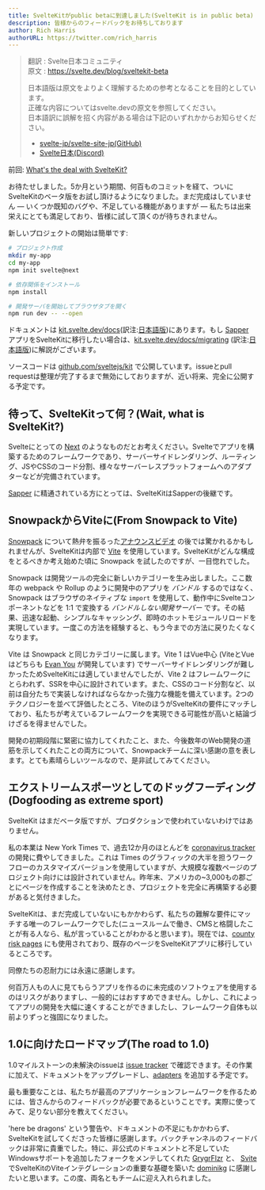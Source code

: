 ```yaml
---
title: SvelteKitがpublic betaに到達しました(SvelteKit is in public beta)
description: 皆様からのフィードバックをお待ちしております
author: Rich Harris
authorURL: https://twitter.com/rich_harris
---
```

> 翻訳 : Svelte日本コミュニティ  
> 原文 : https://svelte.dev/blog/sveltekit-beta
> 
> 日本語版は原文をよりよく理解するための参考となることを目的としています。  
> 正確な内容についてはsvelte.devの原文を参照してください。  
> 日本語訳に誤解を招く内容がある場合は下記のいずれかからお知らせください。
> - [svelte-jp/svelte-site-jp(GitHub)](https://github.com/svelte-jp/svelte-site-jp)
> - [Svelte日本(Discord)](https://discord.com/invite/YTXq3ZtBbx)

<aside><p>前回: <a href="/blog/whats-the-deal-with-sveltekit">What's the deal with SvelteKit?</a></p></aside>

お待たせしました。5か月という期間、何百ものコミットを経て、ついにSvelteKitのベータ版をお試し頂けるようになりました。まだ完成はしていません — いくつか既知のバグや、不足している機能がありますが — 私たちは出来栄えにとても満足しており、皆様に試して頂くのが待ちきれません。

新しいプロジェクトの開始は簡単です:

```bash
# プロジェクト作成
mkdir my-app
cd my-app
npm init svelte@next

# 依存関係をインストール
npm install

# 開発サーバを開始してブラウザタブを開く
npm run dev -- --open
```

ドキュメントは [kit.svelte.dev/docs](https://kit.svelte.dev/docs)(訳注:[日本語版](https://kit.svelte.jp/docs))にあります。もし [Sapper](https://sapper.svelte.dev) アプリをSvelteKitに移行したい場合は、[kit.svelte.dev/docs/migrating](https://kit.svelte.dev/docs/migrating) (訳注:[日本語版](https://kit.svelte.jp/docs/migrating))に解説がございます。

ソースコードは [github.com/sveltejs/kit](https://github.com/sveltejs/kit) で公開しています。issueとpull requestは整理が完了するまで無効にしておりますが、近い将来、完全に公開する予定です。


## 待って、SvelteKitって何？(Wait, what is SvelteKit?)

Svelteにとっての [Next](https://nextjs.org/) のようなものだとお考えください。Svelteでアプリを構築するためのフレームワークであり、サーバーサイドレンダリング、ルーティング、JSやCSSのコード分割、様々なサーバーレスプラットフォームへのアダプターなどが完備されています。

[Sapper](https://sapper.svelte.dev) に精通されている方にとっては、SvelteKitはSapperの後継です。

## SnowpackからViteに(From Snowpack to Vite)

[Snowpack](https://www.snowpack.dev/) について熱弁を振るった[アナウンスビデオ](/blog/whats-the-deal-with-sveltekit) の後では驚かれるかもしれませんが、SvelteKitは内部で [Vite](https://vitejs.dev) を使用しています。SvelteKitがどんな構成をとるべきか考え始めた頃に Snowpack を試したのですが、一目惚れでした。

Snowpack は開発ツールの完全に新しいカテゴリーを生み出しました。ここ数年の webpack や Rollup のように開発中のアプリを _バンドル_ するのではなく、Snowpack はブラウザのネイティブな `import` を使用して、動作中にSvelteコンポーネントなどを 1:1 で変換する _バンドルしない開発サーバー_ です。その結果、迅速な起動、シンプルなキャッシング、即時のホットモジュールリロードを実現しています。一度この方法を経験すると、もう今までの方法に戻りたくなくなります。

Vite は Snowpack と同じカテゴリーに属します。Vite 1 はVue中心 (ViteとVueはどちらも [Evan You](https://twitter.com/youyuxi) が開発しています) でサーバーサイドレンダリングが難しかったためSvelteKitには適していませんでしたが、Vite 2 はフレームワークにとらわれず、SSRを中心に設計されています。また、CSSのコード分割など、以前は自分たちで実装しなければならなかった強力な機能を備えています。2つのテクノロジーを並べて評価したところ、ViteのほうがSvelteKitの要件にマッチしており、私たちが考えているフレームワークを実現できる可能性が高いと結論づけざるを得ませんでした。

開発の初期段階に緊密に協力してくれたこと、また、今後数年のWeb開発の道筋を示してくれたことの両方について、Snowpackチームに深い感謝の意を表します。とても素晴らしいツールなので、是非試してみてください。


## エクストリームスポーツとしてのドッグフーディング(Dogfooding as extreme sport)

SvelteKit はまだベータ版ですが、プロダクションで使われていないわけではありません。

私の本業は New York Times で、過去12か月のほとんどを [coronavirus tracker](https://www.nytimes.com/interactive/2020/us/coronavirus-us-cases.html) の開発に費やしてきました。これは Times のグラフィックの大半を担うワークフローのカスタマイズバージョンを使用していますが、大規模な複数ページのプロジェクト向けには設計されていません。昨年末、アメリカの~3,000もの郡ごとにページを作成することを決めたとき、プロジェクトを完全に再構築する必要があると気付きました。

SvelteKitは、まだ完成していないにもかかわらず、私たちの難解な要件にマッチする唯一のフレームワークでした(ニュースルームで働き、CMSと格闘したことが有る人なら、私が言っていることがわかると思います)。現在では、[county risk pages](https://www.nytimes.com/interactive/2021/us/tom-green-texas-covid-cases.html) にも使用されており、既存のページをSvelteKitアプリに移行しているところです。

<aside><p>同僚たちの忍耐力には永遠に感謝します。</p></aside>

何百万人もの人に見てもらうアプリを作るのに未完成のソフトウェアを使用するのはリスクがありますし、一般的にはおすすめできません。しかし、これによってアプリの開発を大幅に速くすることができましたし、フレームワーク自体も以前よりずっと強固になりました。

## 1.0に向けたロードマップ(The road to 1.0)

1.0マイルストーンの未解決のissueは [issue tracker](https://github.com/sveltejs/kit/issues?q=is%3Aopen+is%3Aissue+milestone%3A1.0) で確認できます。その作業に加えて、ドキュメントをアップグレードし、[adapters](https://kit.svelte.jp/docs/adapters) を追加する予定です。

最も重要なことは、私たちが最高のアプリケーションフレームワークを作るためには、皆さんからのフィードバックが必要であるということです。実際に使ってみて、足りない部分を教えてください。

'here be dragons' という警告や、ドキュメントの不足にもかかわらず、SvelteKitを試してくださった皆様に感謝します。バックチャンネルのフィードバックは非常に貴重でした。特に、非公式のドキュメントと不足していたWindowsサポートを追加したフォークをメンテしてくれた [GrygrFlzr](https://github.com/GrygrFlzr) と、 [Svite](https://github.com/svitejs/svite) でSvelteKitのViteインテグレーションの重要な基礎を築いた [dominikg](https://github.com/dominikg) に感謝したいと思います。この度、両名ともチームに迎え入れられました。
